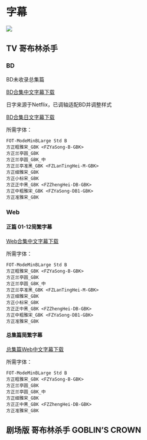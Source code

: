 # 字幕

![](poster.jpg)

## TV 哥布林杀手

### BD

BD未收录总集篇

[BD合集中文字幕下载](https://github.com/Nekomoekissaten-SUB/Nekomoekissaten-poi-Subs/raw/master/Goblin-Slayer/Goblin-Slayer_BD_Chi.7z)

日字来源于Netflix，已调轴适配BD并调整样式

[BD合集日文字幕下载](https://github.com/Nekomoekissaten-SUB/Nekomoekissaten-poi-Subs/raw/master/Goblin-Slayer/Goblin-Slayer_BD_Jpn.7z)

所需字体：
```
FOT-ModeMinBLarge Std B
方正粗雅宋_GBK <FZYaSong-B-GBK>
方正兰亭圆_GBK
方正兰亭圆_GBK_中
方正兰亭准黑_GBK <FZLanTingHei-M-GBK>
方正细雅宋_GBK
方正小标宋_GBK
方正正中黑_GBK <FZZhengHei-DB-GBK>
方正中粗雅宋_GBK <FZYaSong-DB1-GBK>
方正准雅宋_GBK
```

### Web

#### 正篇 01-12简繁字幕

[Web合集中文字幕下载](https://github.com/Nekomoekissaten-SUB/Nekomoekissaten-poi-Subs/raw/master/Goblin-Slayer/Goblin-Slayer_Web_Chi.7z)

所需字体：
```
FOT-ModeMinBLarge Std B
方正粗雅宋_GBK <FZYaSong-B-GBK>
方正兰亭圆_GBK
方正兰亭圆_GBK_中
方正兰亭准黑_GBK <FZLanTingHei-M-GBK>
方正细雅宋_GBK
方正小标宋_GBK
方正正中黑_GBK <FZZhengHei-DB-GBK>
方正中粗雅宋_GBK <FZYaSong-DB1-GBK>
方正准雅宋_GBK
```

#### 总集篇简繁字幕

[总集篇Web中文字幕下载](https://github.com/Nekomoekissaten-SUB/Nekomoekissaten-poi-Subs/raw/master/Goblin-Slayer/Goblin-Slayer_10.5_Web_Chi.7z)

所需字体：
```
FOT-ModeMinBLarge Std B
方正粗雅宋_GBK <FZYaSong-B-GBK>
方正兰亭圆_GBK
方正兰亭圆_GBK_中
方正细雅宋_GBK
方正正中黑_GBK <FZZhengHei-DB-GBK>
方正准雅宋_GBK
```

## 剧场版 哥布林杀手 GOBLIN’S CROWN